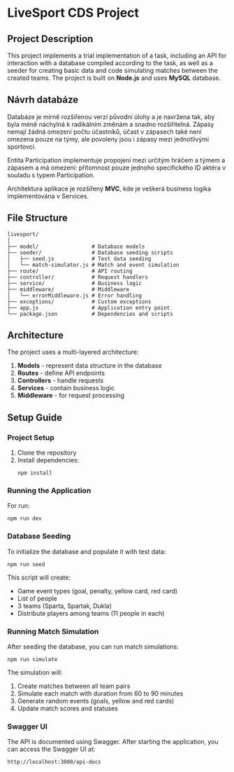 # LiveSport CDS Project


## Project Description
This project implements a trial implementation of a task, including an API for interaction with a database compiled according to the task, as well as a seeder for creating basic data and code simulating matches between the created teams. The project is built on **Node.js** and uses **MySQL** database.

## Návrh databáze

Databáze je mírně rozšířenou verzí původní úlohy a je navržena tak, aby byla méně náchylná k radikálním změnám a snadno rozšiřitelná. Zápasy nemají žádná omezení počtu účastníků, účast v zápasech také není omezena pouze na týmy, ale povoleny jsou i zápasy mezi jednotlivými sportovci.

Entita Participation implementuje propojení mezi určitým hráčem a týmem a zápasem a má omezení: přítomnost pouze jednoho specifického ID aktéra v souladu s typem Participation.

Architektura aplikace je rozšířený **MVC**, kde je veškerá business logika implementována v Services.

## File Structure
```
livesport/
│
├── model/                 # Database models
├── seeder/                # Database seeding scripts
│   ├── seed.js            # Test data seeding
│   └── match-simulator.js # Match and event simulation
├── route/                 # API routing
├── controller/            # Request handlers
├── service/               # Business logic
├── middleware/            # Middleware
│   └── errorMiddleware.js # Error handling
├── exceptions/            # Custom exceptions
├── app.js                 # Application entry point
└── package.json           # Dependencies and scripts
```

## Architecture
The project uses a multi-layered architecture:
1. **Models** - represent data structure in the database
2. **Routes** - define API endpoints
3. **Controllers** - handle requests
4. **Services** - contain business logic
5. **Middleware** - for request processing

## Setup Guide

### Project Setup
1. Clone the repository
2. Install dependencies:
   ```
   npm install
   ```

### Running the Application
For run:
```
npm run dev
```

### Database Seeding
To initialize the database and populate it with test data:
```
npm run seed
```

This script will create:
- Game event types (goal, penalty, yellow card, red card)
- List of people
- 3 teams (Sparta, Spartak, Dukla)
- Distribute players among teams (11 people in each)

### Running Match Simulation
After seeding the database, you can run match simulations:
```
npm run simulate
```

The simulation will:
1. Create matches between all team pairs
2. Simulate each match with duration from 60 to 90 minutes
3. Generate random events (goals, yellow and red cards)
4. Update match scores and statuses

### Swagger UI
The API is documented using Swagger. After starting the application, you can access the Swagger UI at:
```
http://localhost:3000/api-docs
```
